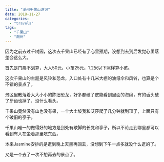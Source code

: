 ```yaml
---
title: "潮州千果山游记"
date: 2018-11-27
categories: 
  - "travels"
tags: 
  - "千果山"
  - "潮州"
---
```


因为之前去过千树园，这次去千果山已经有了心里预期，没想到去到后发觉心里落差会这么大。

首先是门票不划算，大人50元，小孩25元，1.2米以下照样算小孩。

这次千果山的主题是风铃和恐龙，入口处有十几米大棚的油纸伞和风铃，也算是个不错的景点了。

景区里散落着大大小小的陈旧恐龙，好多都破了皮能看到里面的海绵，有的舌头破了牙齿也掉了，没什么看头。

千果山竟然没有山也没有果，一个大土坡我和艾莎爬了几分钟就到顶了，上面只有个破旧的亭子。

千果山唯一的做得好的地方是到处有歇脚的长凳和亭子，所以不论走到哪里都可以看到有人在坐着那里吃东西。

本来Jasmine安排的是逛到晚上天黑再回去，没想到下午一点多就没什么逛的了。

又是一个去了一次不想再去的景点了。
